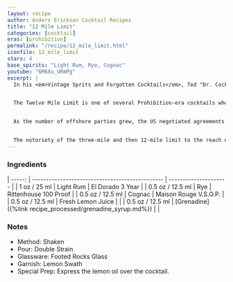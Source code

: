 ```yaml
---
layout: recipe
author: Anders Erickson Cocktail Recipes
title: "12 Mile Limit"
categories: [cocktail]
eras: [prohibition]
permalink: "/recipe/12_mile_limit.html"
iconfile: 12_mile_limit
stars: 4
base_spirits: "Light Rum, Rye, Cognac"
youtube: "6M6Xu_URmPg"
excerpt: |
  In his <em>Vintage Sprits and Forgotten Cocktails</em>, Ted "Dr. Cocktail" Haigh affirms that Thomas Franklin Fairfax Millard (1868-1942), a war correspondent and journalist, is the confirmed author of the Twelve Mile Limit Cocktail.<br /><br />


  The Twelve Mile Limit is one of several Prohibition-era cocktails whose name references the distance from a shore that a nation's territorial waters. During the 18th century this was established as three nautical miles (5.6 km), the distance a cannonball could be shot from the shore to repel incursions. Hence, during Prohibition, US jurisdiction was limited to three miles offshore so allowing the legal supply of alcohol to parties on board boats just outside territorial waters.<br /><br />


  As the number of offshore parties grew, the US negotiated agreements with countries such as the UK and France to recognize the right of the American authorities to enforce Prohibition and anti-smuggling laws to an extended 12-mile limit. Predictably, the parties moved further off-shore. On 29th December 1988, President Reagan extended the territorial waters of the United States to 12 miles from 3 miles.<br /><br />


  The notoriety of the three-mile and then 12-mile limit to the reach of the Feds during Prohibition led to the Three Miller/Three Mile Limit the Twelve Miles Out, and the Twelve Mile Limit cocktails. The Twelve Mile limit is a rye whiskey laced Three Miller as the limit was extended, so the cocktail was made stronger.
---
```


### Ingredients

| -----: | ----------------------------------------------- | --------------------- |
| 1 oz / 25 ml | Light Rum | El Dorado 3 Year |
| 0.5 oz / 12.5 ml | Rye | Rittenhouse 100 Proof |
| 0.5 oz / 12.5 ml | Cognac | Maison Rouge V.S.O.P. |
| 0.5 oz / 12.5 ml | Fresh Lemon Juice | |
| 0.5 oz / 12.5 ml | [Grenadine]({%link recipe_processed/grenadine_syrup.md%}) | |

### Notes

- Method: Shaken
- Pour: Double Strain
- Glassware: Footed Rocks Glass
- Garnish: Lemon Swath
- Special Prep: Express the lemon oil over the cocktail.
